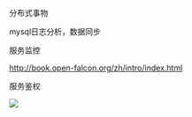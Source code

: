 分布式事物

mysql日志分析，数据同步

服务监控

http://book.open-falcon.org/zh/intro/index.html

服务鉴权



![](./39823330f02601be4ec3449669de8615.png)

